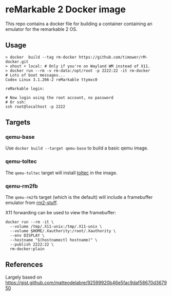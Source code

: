 reMarkable 2 Docker image
=========================

This repo contains a docker file for building a container containing an emulator
for the remarkable 2 OS.

Usage
-----

```shell
> docker  build --tag rm-docker https://github.com/timower/rM-docker.git
> xhost + local: # Only if you're on Wayland WM instead of X11.
> docker run --rm -v rm-data:/opt/root -p 2222:22 -it rm-docker
# Lots of boot messages...
Codex Linux 3.1.266-2 reMarkable ttymxc0

reMarkable login:

# Now login using the root account, no password
# Or ssh:
ssh root@localhost -p 2222
```

Targets
-------

### qemu-base

Use `docker build --target qemu-base` to build a basic qemu image.

### qemu-toltec

The `qemu-toltec` target will install [toltec](https://toltec-dev.org/) in
the image.

### qemu-rm2fb

The `qemu-rm2fb` target (which is the default) will include a framebuffer
emulator from [rm2-stuff](https://github.com/timower/rM2-stuff/tree/dev).

X11 forwarding can be used to view the framebuffer:
```shell
docker run --rm -it \
  --volume /tmp/.X11-unix:/tmp/.X11-unix \
  --volume $HOME/.Xauthority:/root/.Xauthority \
  --env DISPLAY \
  --hostname "$(hostnamectl hostname)" \
  --publish 2222:22 \
  rm-docker:plain
```

References
----------

Largely based on https://gist.github.com/matteodelabre/92599920b46e5fac9daf58670d367950
